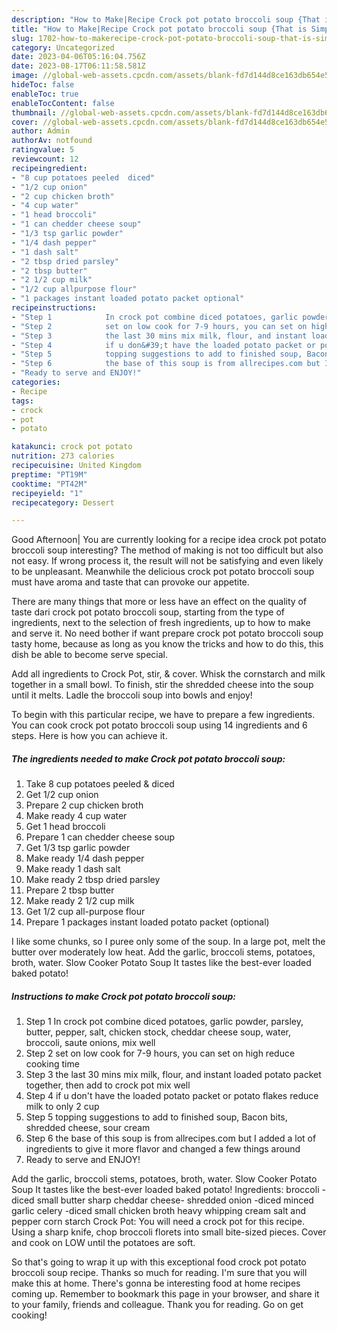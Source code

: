 ```yaml
---
description: "How to Make|Recipe Crock pot potato broccoli soup {That is Simple"
title: "How to Make|Recipe Crock pot potato broccoli soup {That is Simple"
slug: 1702-how-to-makerecipe-crock-pot-potato-broccoli-soup-that-is-simple
category: Uncategorized
date: 2023-04-06T05:16:04.756Z
date: 2023-08-17T06:11:58.581Z
image: //global-web-assets.cpcdn.com/assets/blank-fd7d144d8ce163db654e5a02c40b08a2775adb7897d16e4062681dc7e1b2800f.png
hideToc: false
enableToc: true
enableTocContent: false
thumbnail: //global-web-assets.cpcdn.com/assets/blank-fd7d144d8ce163db654e5a02c40b08a2775adb7897d16e4062681dc7e1b2800f.png
cover: //global-web-assets.cpcdn.com/assets/blank-fd7d144d8ce163db654e5a02c40b08a2775adb7897d16e4062681dc7e1b2800f.png
author: Admin
authorAv: notfound
ratingvalue: 5
reviewcount: 12
recipeingredient:
- "8 cup potatoes peeled  diced"
- "1/2 cup onion"
- "2 cup chicken broth"
- "4 cup water"
- "1 head broccoli"
- "1 can chedder cheese soup"
- "1/3 tsp garlic powder"
- "1/4 dash pepper"
- "1 dash salt"
- "2 tbsp dried parsley"
- "2 tbsp butter"
- "2 1/2 cup milk"
- "1/2 cup allpurpose flour"
- "1 packages instant loaded potato packet optional"
recipeinstructions:
- "Step 1            In crock pot combine diced potatoes, garlic powder, parsley, butter, pepper, salt, chicken stock, cheddar cheese soup, water, broccoli, saute onions, mix well"
- "Step 2            set on low cook for 7-9 hours, you can set on high reduce cooking time"
- "Step 3            the last 30 mins mix milk, flour, and instant loaded potato packet together, then add to crock pot mix well"
- "Step 4            if u don&#39;t have the loaded potato packet or potato flakes reduce milk to only 2 cup"
- "Step 5            topping suggestions to add to finished soup, Bacon bits, shredded cheese, sour cream"
- "Step 6            the base of this soup is from allrecipes.com but I added a lot of ingredients to give it more flavor and changed a few things around"
- "Ready to serve and ENJOY!"
categories:
- Recipe
tags:
- crock
- pot
- potato

katakunci: crock pot potato 
nutrition: 273 calories
recipecuisine: United Kingdom
preptime: "PT19M"
cooktime: "PT42M"
recipeyield: "1"
recipecategory: Dessert

---
```



Good Afternoon| You are currently looking for a recipe idea crock pot potato broccoli soup interesting? The method of making is not too difficult but also not easy. If wrong process it, the result will not be satisfying and even likely to be unpleasant. Meanwhile the delicious crock pot potato broccoli soup must have aroma and taste that can provoke our appetite.






There are many things that more or less have an effect on the quality of taste dari crock pot potato broccoli soup, starting from the type of ingredients, next to the selection of fresh ingredients, up to how to make and serve it. No need bother if want prepare crock pot potato broccoli soup tasty home, because as long as you know the tricks and how to do this, this dish be able to become serve special.


Add all ingredients to Crock Pot, stir, &amp; cover. Whisk the cornstarch and milk together in a small bowl. To finish, stir the shredded cheese into the soup until it melts. Ladle the broccoli soup into bowls and enjoy!


To begin with this particular recipe, we have to prepare a few ingredients. You can cook crock pot potato broccoli soup using 14 ingredients and 6 steps. Here is how you can achieve it.

<!--inarticleads1-->

##### The ingredients needed to make Crock pot potato broccoli soup:

1. Take 8 cup potatoes peeled &amp; diced
1. Get 1/2 cup onion
1. Prepare 2 cup chicken broth
1. Make ready 4 cup water
1. Get 1 head broccoli
1. Prepare 1 can chedder cheese soup
1. Get 1/3 tsp garlic powder
1. Make ready 1/4 dash pepper
1. Make ready 1 dash salt
1. Make ready 2 tbsp dried parsley
1. Prepare 2 tbsp butter
1. Make ready 2 1/2 cup milk
1. Get 1/2 cup all-purpose flour
1. Prepare 1 packages instant loaded potato packet (optional)


I like some chunks, so I puree only some of the soup. In a large pot, melt the butter over moderately low heat. Add the garlic, broccoli stems, potatoes, broth, water. Slow Cooker Potato Soup It tastes like the best-ever loaded baked potato! 

<!--inarticleads2-->

##### Instructions to make Crock pot potato broccoli soup:

1. Step 1            In crock pot combine diced potatoes, garlic powder, parsley, butter, pepper, salt, chicken stock, cheddar cheese soup, water, broccoli, saute onions, mix well
1. Step 2            set on low cook for 7-9 hours, you can set on high reduce cooking time
1. Step 3            the last 30 mins mix milk, flour, and instant loaded potato packet together, then add to crock pot mix well
1. Step 4            if u don&#39;t have the loaded potato packet or potato flakes reduce milk to only 2 cup
1. Step 5            topping suggestions to add to finished soup, Bacon bits, shredded cheese, sour cream
1. Step 6            the base of this soup is from allrecipes.com but I added a lot of ingredients to give it more flavor and changed a few things around
1. Ready to serve and ENJOY!

Add the garlic, broccoli stems, potatoes, broth, water. Slow Cooker Potato Soup It tastes like the best-ever loaded baked potato! Ingredients: broccoli -diced small butter sharp cheddar cheese- shredded onion -diced minced garlic celery -diced small chicken broth heavy whipping cream salt and pepper corn starch Crock Pot: You will need a crock pot for this recipe. Using a sharp knife, chop broccoli florets into small bite-sized pieces. Cover and cook on LOW until the potatoes are soft. 

So that's going to wrap it up with this exceptional food crock pot potato broccoli soup recipe. Thanks so much for reading. I'm sure that you will make this at home. There's gonna be interesting food at home recipes coming up. Remember to bookmark this page in your browser, and share it to your family, friends and colleague. Thank you for reading. Go on get cooking!
